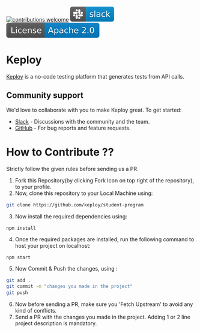 [![contributions welcome](https://img.shields.io/badge/contributions-welcome-brightgreen?logo=github)](CODE_OF_CONDUCT.md) 
[![Slack](.github/slack.svg)](https://join.slack.com/t/keploy/shared_invite/zt-12rfbvc01-o54cOG0X1G6eVJTuI_orSA)
[![License](.github/License-Apache_2.0-blue.svg)](https://opensource.org/licenses/Apache-2.0)

# Keploy
[Keploy](https://keploy.io) is a no-code testing platform that generates tests from API calls. 


## Community support
We'd love to collaborate with you to make Keploy great. To get started:
* [Slack](https://join.slack.com/t/keploy/shared_invite/zt-12rfbvc01-o54cOG0X1G6eVJTuI_orSA) - Discussions with the community and the team.
* [GitHub](https://github.com/keploy/keploy/issues) - For bug reports and feature requests.

# How to Contribute ??

Strictly follow the given rules before sending us a PR.

1. Fork this Repository(by clicking Fork Icon on top right of the repository), to your profile.
2. Now, clone this repository to your Local Machine using:
``` bash
git clone https://github.com/keploy/student-program

```
3. Now install the required dependencies using:
```
npm install
``` 
4. Once the required packages are installed, run the following command to host your project on localhost:
```
npm start
```
5. Now Commit & Push the changes, using :
``` bash
git add .
git commit -m "changes you made in the project"
git push 
```
6. Now before sending a PR, make sure you 'Fetch Upstream' to avoid any kind of conflicts.
7. Send a PR with the changes you made in the project. Adding 1 or 2 line project description is mandatory.
